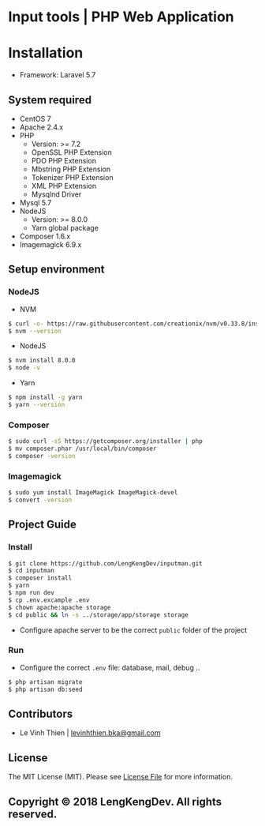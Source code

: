 # Input tools | PHP Web Application

# Installation

* Framework: Laravel 5.7

## System required
- CentOS 7
- Apache 2.4.x
- PHP
    - Version: >= 7.2
    - OpenSSL PHP Extension
    - PDO PHP Extension
    - Mbstring PHP Extension
    - Tokenizer PHP Extension
    - XML PHP Extension
    - Mysqlnd Driver
- Mysql 5.7
- NodeJS
    - Version: >= 8.0.0
    - Yarn global package
- Composer 1.6.x
- Imagemagick 6.9.x

## Setup environment

### NodeJS

* NVM 

```bash
$ curl -o- https://raw.githubusercontent.com/creationix/nvm/v0.33.8/install.sh | bash
$ nvm --version
```
* NodeJS

```bash
$ nvm install 8.0.0
$ node -v
```
    
* Yarn

```bash
$ npm install -g yarn
$ yarn --version
```
    
### Composer

```bash
$ sudo curl -sS https://getcomposer.org/installer | php
$ mv composer.phar /usr/local/bin/composer
$ composer -version
```

### Imagemagick

```bash
$ sudo yum install ImageMagick ImageMagick-devel
$ convert -version
```
    
## Project Guide

### Install

```bash
$ git clone https://github.com/LengKengDev/inputman.git
$ cd inputman
$ composer install
$ yarn
$ npm run dev
$ cp .env.excample .env
$ chown apache:apache storage
$ cd public && ln -s ../storage/app/storage storage
```
* Configure apache server to be the correct `public` folder of the project

### Run

* Configure the correct `.env` file: database, mail, debug ..

```bash
$ php artisan migrate
$ php artisan db:seed
```

## Contributors

* Le Vinh Thien | [levinhthien.bka@gmail.com](levinhthien.bka@gmail.com)

## License

The MIT License (MIT). Please see [License File](./LICENSE) for more information.

## Copyright © 2018 LengKengDev. All rights reserved.
